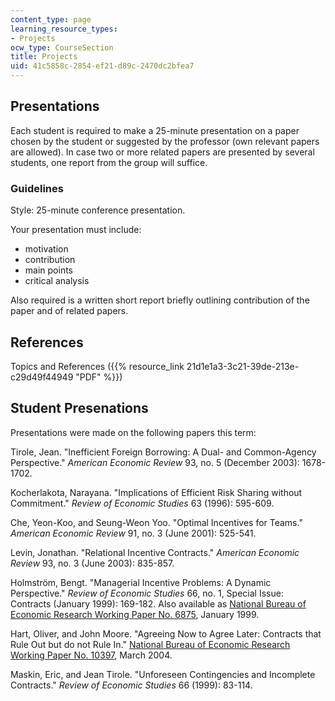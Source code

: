 ```yaml
---
content_type: page
learning_resource_types:
- Projects
ocw_type: CourseSection
title: Projects
uid: 41c5858c-2854-ef21-d89c-2470dc2bfea7
---
```


Presentations
-------------

Each student is required to make a 25-minute presentation on a paper chosen by the student or suggested by the professor (own relevant papers are allowed). In case two or more related papers are presented by several students, one report from the group will suffice.

### Guidelines

Style: 25-minute conference presentation.

Your presentation must include:

*   motivation
*   contribution
*   main points
*   critical analysis

Also required is a written short report briefly outlining contribution of the paper and of related papers.

References
----------

Topics and References ({{% resource_link 21d1e1a3-3c21-39de-213e-c29d49f44949 "PDF" %}})

Student Presenations
--------------------

Presentations were made on the following papers this term:

Tirole, Jean. "Inefficient Foreign Borrowing: A Dual- and Common-Agency Perspective." _American Economic Review_ 93, no. 5 (December 2003): 1678-1702.

Kocherlakota, Narayana. "Implications of Efficient Risk Sharing without Commitment." _Review of Economic Studies_ 63 (1996): 595-609.

Che, Yeon-Koo, and Seung-Weon Yoo. "Optimal Incentives for Teams." _American Economic Review_ 91, no. 3 (June 2001): 525-541.

Levin, Jonathan. "Relational Incentive Contracts." _American Economic Review_ 93, no. 3 (June 2003): 835-857.

Holmström, Bengt. "Managerial Incentive Problems: A Dynamic Perspective." _Review of Economic Studies_ 66, no. 1, Special Issue: Contracts (January 1999): 169-182. Also available as [National Bureau of Economic Research Working Paper No. 6875](http://www.nber.org/papers/w6875), January 1999.

Hart, Oliver, and John Moore. "Agreeing Now to Agree Later: Contracts that Rule Out but do not Rule In." [National Bureau of Economic Research Working Paper No. 10397](http://www.nber.org/papers/w10397.pdf), March 2004.

Maskin, Eric, and Jean Tirole. "Unforeseen Contingencies and Incomplete Contracts." _Review of Economic Studies_ 66 (1999): 83-114.